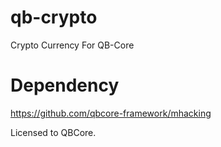 # qb-crypto
Crypto Currency For QB-Core

# Dependency
https://github.com/qbcore-framework/mhacking

Licensed to QBCore.
